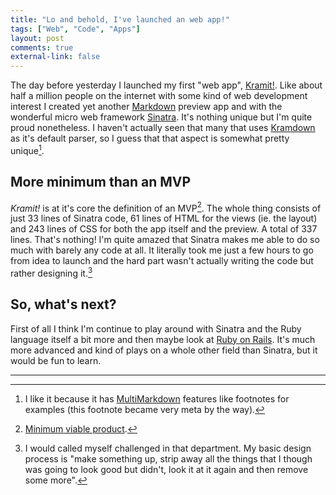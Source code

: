 ```yaml
---
title: "Lo and behold, I've launched an web app!" 
tags: ["Web", "Code", "Apps"]
layout: post
comments: true
external-link: false
---
```


The day before yesterday I launched my first "web app", [Kramit!](http://kramit.ellengummesson.com/ "Kramit!"). Like about half a million people on the internet with some kind of web development interest I created yet another [Markdown](http://daringfireball.net/projects/markdown/ "Markdown") preview app and with the wonderful micro web framework [Sinatra](http://www.sinatrarb.com/ "Sinatra"). It's nothing unique but I'm quite proud nonetheless. I haven't actually seen that many that uses [Kramdown](http://kramdown.rubyforge.org/ "Kramdown") as it's default parser, so I guess that that aspect is somewhat pretty unique[^20130110-1].

## More minimum than an MVP

*Kramit!* is at it's core the definition of an MVP[^20130110-2]. The whole thing consists of just 33 lines of Sinatra code, 61 lines of HTML for the views (ie. the layout) and 243 lines of CSS for both the app itself and the preview. A total of 337 lines. That's nothing! I'm quite amazed that Sinatra makes me able to do so much with barely any code at all. It literally took me just a few hours to go from idea to launch and the hard part wasn't actually writing the code but rather designing it.[^20130110-3]

## So, what's next?

First of all I think I'm continue to play around with Sinatra and the Ruby language itself a bit more and then maybe look at [Ruby on Rails](http://rubyonrails.org/ "Ruby on Rails"). It's much more advanced and kind of plays on a whole other field than Sinatra, but it would be fun to learn.

***

[^20130110-1]: I like it because it has [MultiMarkdown](http://fletcherpenney.net/multimarkdown/ "MultiMarkdown") features like footnotes for examples (this footnote became very meta by the way).
[^20130110-2]: [Minimum viable product](http://en.wikipedia.org/wiki/Minimum_viable_product "Minimum viable product").
[^20130110-3]: I would called myself challenged in that department. My basic design process is "make something up, strip away all the things that I though was going to look good but didn't, look it at it again and then remove some more".
